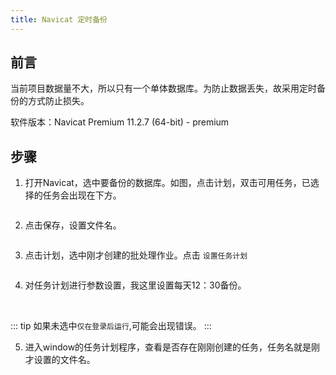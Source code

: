 ```yaml
---
title: Navicat 定时备份
---
```


## 前言
当前项目数据量不大，所以只有一个单体数据库。为防止数据丢失，故采用定时备份的方式防止损失。

软件版本：Navicat Premium 11.2.7 (64-bit) - premium

## 步骤
1. 打开Navicat，选中要备份的数据库。如图，点击计划，双击可用任务，已选择的任务会出现在下方。

<img :src="$withBase('/tools/navicat/backup/1.jpg')">

2. 点击保存，设置文件名。

<img :src="$withBase('/tools/navicat/backup/2.jpg')">

3. 点击计划，选中刚才创建的批处理作业。点击 `设置任务计划`

<img :src="$withBase('/tools/navicat/backup/3.jpg')">

4. 对任务计划进行参数设置，我这里设置每天12：30备份。

<img :src="$withBase('/tools/navicat/backup/4.jpg')">

<img :src="$withBase('/tools/navicat/backup/5.jpg')">

::: tip
如果未选中`仅在登录后运行`,可能会出现错误。
:::

5. 进入window的任务计划程序，查看是否存在刚刚创建的任务，任务名就是刚才设置的文件名。

<img :src="$withBase('/tools/navicat/backup/6.jpg')">

